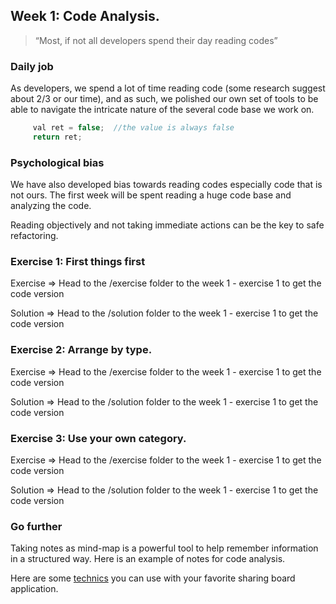## Week 1: Code Analysis.

> “Most, if not all developers spend their day reading codes”

### Daily job

As developers, we spend a lot of time reading code (some research suggest about 2/3 or our time), and as such, we polished our own set of tools to be able to navigate the intricate nature of the several code base we work on.

```java
     val ret = false;  //the value is always false
     return ret;
```

### Psychological bias

We have also developed bias towards reading codes especially code that is not ours. The first week will be spent reading a huge code base and analyzing the code. 

Reading objectively and not taking immediate actions can be the key to safe refactoring.

### Exercise 1: First things first

Exercise => Head to the /exercise folder to the week 1 - exercise 1 to get the code version

Solution => Head to the /solution folder to the week 1 - exercise 1 to get the code version

### Exercise 2: Arrange by type.

Exercise => Head to the /exercise folder to the week 1 - exercise 1 to get the code version

Solution => Head to the /solution folder to the week 1 - exercise 1 to get the code version

### Exercise 3: Use your own category.

Exercise => Head to the /exercise folder to the week 1 - exercise 1 to get the code version

Solution => Head to the /solution folder to the week 1 - exercise 1 to get the code version

### Go further

Taking notes as mind-map is a powerful tool to help remember information in a structured way. Here is an example of notes for code analysis.

Here are some [technics](https://www.goodnotes.com/blog/mind-mapping-methods) you can use with your favorite sharing board application.